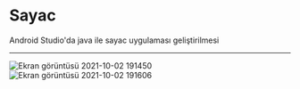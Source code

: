# Sayac
Android Studio'da java ile sayac uygulaması geliştirilmesi
**********************************************************

![Ekran görüntüsü 2021-10-02 191450](https://user-images.githubusercontent.com/57914793/135725214-355b52fb-4543-4db9-ab67-c542b9dc5a1e.png)
![Ekran görüntüsü 2021-10-02 191606](https://user-images.githubusercontent.com/57914793/135725216-b2790921-abe1-4fc0-8751-af21ef3f3329.png)
